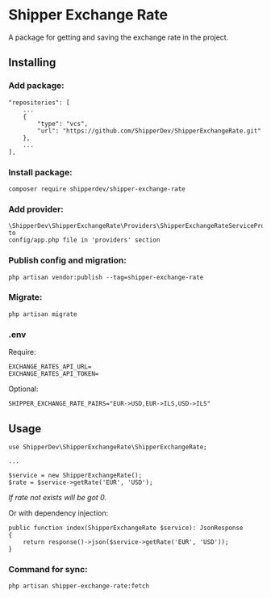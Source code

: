 # Shipper Exchange Rate

A package for getting and saving the exchange rate in the project.

## Installing

### Add package:

    "repositories": [
        ...
        {
            "type": "vcs",
            "url": "https://github.com/ShipperDev/ShipperExchangeRate.git"
        },
        ...
    ],

### Install package:
    composer require shipperdev/shipper-exchange-rate

### Add provider:

    \ShipperDev\ShipperExchangeRate\Providers\ShipperExchangeRateServiceProvider::class,
    to
    config/app.php file in 'providers' section

### Publish config and migration:

    php artisan vendor:publish --tag=shipper-exchange-rate

### Migrate:
    
    php artisan migrate

### .env

Require:

    EXCHANGE_RATES_API_URL=
    EXCHANGE_RATES_API_TOKEN=

Optional:
    
    SHIPPER_EXCHANGE_RATE_PAIRS="EUR->USD,EUR->ILS,USD->ILS"


## Usage

    use ShipperDev\ShipperExchangeRate\ShipperExchangeRate;
    
    ...
    
    $service = new ShipperExchangeRate();
    $rate = $service->getRate('EUR', 'USD');

*If rate not exists will be got 0.*

Or with dependency injection:

    public function index(ShipperExchangeRate $service): JsonResponse
    {
        return response()->json($service->getRate('EUR', 'USD'));
    }

### Command for sync:

    php artisan shipper-exchange-rate:fetch